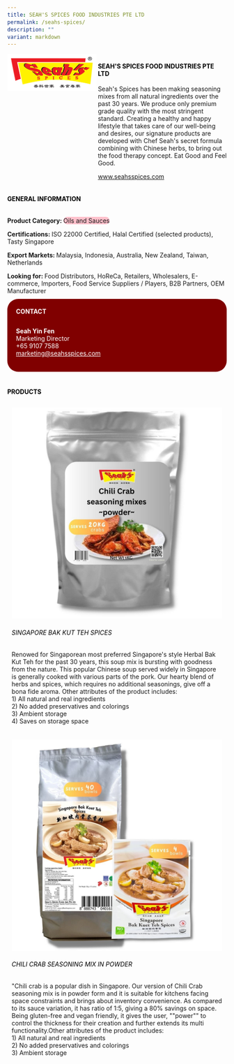 ```yaml
---
title: SEAH'S SPICES FOOD INDUSTRIES PTE LTD
permalink: /seahs-spices/
description: ""
variant: markdown
---
```

<div class="flex-paragraph">
	<div style="display: flex; flex-wrap: wrap;" class="flex-container">
		<div style="flex: 1 1 40%; display: block;" class="card sgds">
			<img src="/images/Seahs%20Spices/seahs_spices_logo.png">
		</div>
		<div style="flex: 1 1 58%; display: block; margin-left: 3px" class="card-sgds">
			<h4 style="text-transform: uppercase; color: black;"><b>Seah's Spices Food Industries Pte Ltd</b></h4>
			<p>Seah's Spices has been making seasoning mixes from all natural ingredients over the past 30 years. We produce only premium grade quality with the most stringent standard. Creating a healthy and happy lifestyle that takes care of our well-being and desires, our signature products are developed with Chef Seah's secret formula combining with Chinese herbs, to bring out the food therapy concept. Eat Good and Feel Good.</p>
			<p><a target="_blank" href="https://www.seahsspices.com">www.seahsspices.com</a></p>
		</div>
	</div>
</div>

<h4 style="text-transform: uppercase; color: black;">
	<b>General Information</b>
</h4>
<div style="display: flex; flex-wrap: wrap;" class="flex-container">
	<div style="flex: 1 1 65%; display: block; align-self: stretch" class="card sgds">
		<div class="flex-paragraph">
			<p>
				<b>Product Category: </b>
				<span style="background-color: pink; border-radius: 10px;">Oils and Sauces</span>
			</p>
			<p>
				<b>Certifications: </b>ISO 22000 Certified, Halal Certified (selected products), Tasty Singapore
			</p>
			<p>
				<b>Export Markets: </b>Malaysia, Indonesia, Australia, New Zealand, Taiwan, Netherlands
			</p>
			<p style="margin-bottom: 10px;">
				<b>Looking for: </b>Food Distributors, HoReCa, Retailers, Wholesalers, E-commerce, Importers, Food Service Suppliers / Players, B2B Partners, OEM Manufacturer
			</p>
		</div>
	</div>
	<div style="flex: 1 1 35%; padding: 10px; display: block; background-color: maroon; border-radius: 25px; align-self: center;" class="card sgds">
		<h4 style="color: white; margin-top: 10px; margin-left: 10px;">CONTACT</h4>
		<div class="flex-paragraph">
			<p style="padding: 10px; color: white;">
				<b>Seah Yin Fen</b>
				<br>Marketing Director<br>+65 9107 7588<br>
				<a style="color: white;" href="mailto:marketing@seahsspices.com">marketing@seahsspices.com</a>
			</p>
		</div>
	</div>
</div>
<br>
<h4 style="text-transform: uppercase; color: black;">
	<b>Products</b>
</h4>
<div style="display: flex; flex-wrap: wrap;">
	<div style="flex: 1 1 47%; margin: 10px; display: block;" class="card sgds">
		<div style="display: block;" class="flex-image">
			<img src="/images/Seahs%20Spices/seahs_spices_product_01.jpg">
		</div>
		<div class="flex-paragraph">
			<h6 style="text-transform: uppercase; color: black;">Singapore Bak Kut Teh Spices</h6>
			<p>Renowed for Singaporean most preferred Singapore's style Herbal Bak Kut Teh for the past 30 years, this soup mix is bursting with goodness from the nature. This popular Chinese soup served widely in Singapore is generally cooked with various parts of the pork. Our hearty blend of herbs and spices, which requires no additional seasonings, give off a bona fide aroma. Other attributes of the product includes:<br>1) All natural and real ingredients<br>2) No added preservatives and colorings<br>3) Ambient storage<br>4) Saves on storage space</p>
		</div>
	</div>
	<div style="flex: 1 1 47%; margin: 10px; display: block;" class="card sgds">
		<div style="display: block;" class="flex-image">
			<img src="/images/Seahs%20Spices/seahs_spices_product_02.jpg">
		</div>
		<div class="flex-paragraph">
			<h6 style="text-transform: uppercase; color: black;">Chili Crab Seasoning Mix In Powder</h6>
			<p>"Chili crab is a popular dish in Singapore. Our version of Chili Crab seasoning mix is in powder form and it is suitable for kitchens facing space constraints and brings about inventory convenience. As compared to its sauce variation, it has ratio of 1:5, giving a 80% savings on space. Being gluten-free and vegan friendly, it gives the user, ""power"" to control the thickness for their creation and further extends its multi functionality.Other attributes of the product includes:<br>1) All natural and real ingredients<br>2) No added preservatives and colorings<br>3) Ambient storage</p>
		</div>
	</div>
</div>